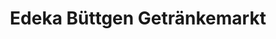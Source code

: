 ---
title: "Edeka Büttgen Getränkemarkt"
url: /dormagen/edeka-buettgen-getraenkemarkt/
shop: Getränke
---